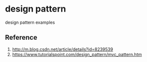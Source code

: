 # design pattern
design pattern examples

## Reference
1. http://m.blog.csdn.net/article/details?id=8239539
2. https://www.tutorialspoint.com/design_pattern/mvc_pattern.htm